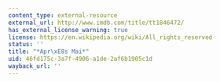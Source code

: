 ```yaml
---
content_type: external-resource
external_url: http://www.imdb.com/title/tt1846472/
has_external_license_warning: true
license: https://en.wikipedia.org/wiki/All_rights_reserved
status: ''
title: "*Apr\xE8s Mai*"
uid: 46fd175c-3a7f-4906-a1de-2af6b1905c1d
wayback_url: ''
---
```

